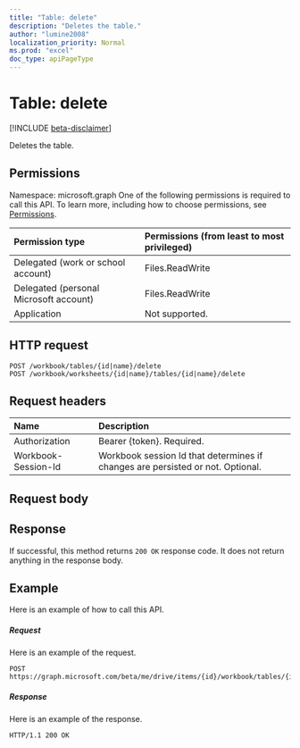 ```yaml
---
title: "Table: delete"
description: "Deletes the table."
author: "lumine2008"
localization_priority: Normal
ms.prod: "excel"
doc_type: apiPageType
---
```


# Table: delete

[!INCLUDE [beta-disclaimer](../../includes/beta-disclaimer.md)]

Deletes the table.
## Permissions

Namespace: microsoft.graph
One of the following permissions is required to call this API. To learn more, including how to choose permissions, see [Permissions](/graph/permissions-reference).

|Permission type      | Permissions (from least to most privileged)              |
|:--------------------|:---------------------------------------------------------|
|Delegated (work or school account) | Files.ReadWrite    |
|Delegated (personal Microsoft account) | Files.ReadWrite    |
|Application | Not supported. |

## HTTP request
<!-- { "blockType": "ignored" } -->
```http
POST /workbook/tables/{id|name}/delete
POST /workbook/worksheets/{id|name}/tables/{id|name}/delete

```
## Request headers
| Name       | Description|
|:---------------|:----------|
| Authorization  | Bearer {token}. Required. |
| Workbook-Session-Id  | Workbook session Id that determines if changes are persisted or not. Optional.|

## Request body

## Response

If successful, this method returns `200 OK` response code. It does not return anything in the response body.

## Example
Here is an example of how to call this API.
##### Request
Here is an example of the request.
<!-- {
  "blockType": "request",
  "name": "table_delete"
}-->
```http
POST https://graph.microsoft.com/beta/me/drive/items/{id}/workbook/tables/{id|name}/delete
```

##### Response
Here is an example of the response. 
<!-- {
  "blockType": "response",
  "truncated": true,
  "@odata.type": "microsoft.graph.none"
} -->
```http
HTTP/1.1 200 OK
```

<!-- uuid: 8fcb5dbc-d5aa-4681-8e31-b001d5168d79
2015-10-25 14:57:30 UTC -->
<!--
{
  "type": "#page.annotation",
  "description": "Table: delete",
  "keywords": "",
  "section": "documentation",
  "tocPath": "",
  "suppressions": []
}
-->
